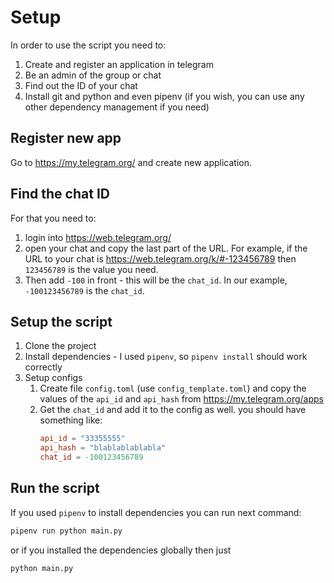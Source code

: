 # Setup

In order to use the script you need to:

1. Create and register an application in telegram
2. Be an admin of the group or chat
3. Find out the ID of your chat
4. Install git and python and even pipenv (if you wish, you can use any other dependency management if you need)

## Register new app

Go to https://my.telegram.org/ and create new application.

## Find the chat ID

For that you need to:
1. login into https://web.telegram.org/
2. open your chat and copy the last part of the URL. For example, if the URL to your chat is https://web.telegram.org/k/#-123456789 then `123456789` is the value you need.
3. Then add `-100` in front - this will be the `chat_id`. In our example, `-100123456789` is the `chat_id`.

## Setup the script

1. Clone the project
2. Install dependencies - I used `pipenv`, so `pipenv install` should work correctly
3. Setup configs
    1. Create file `config.toml` (use `config_template.toml`) and copy the values of the `api_id` and `api_hash` from https://my.telegram.org/apps
    2. Get the `chat_id` and add it to the config as well. you should have something like:
        ```toml
        api_id = "33355555"
        api_hash = "blablablablabla"
        chat_id = -100123456789
        ```

## Run the script

If you used `pipenv` to install dependencies you can run next command:

```bash
pipenv run python main.py
```

or if you installed the dependencies globally then just

```bash
python main.py
```